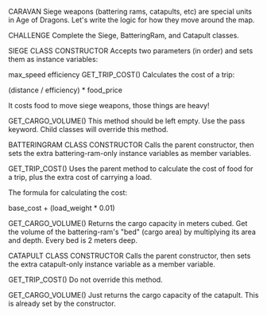 CARAVAN
Siege weapons (battering rams, catapults, etc) are special units in Age of Dragons. Let's write the logic for how they move around the map.

CHALLENGE
Complete the Siege, BatteringRam, and Catapult classes.

SIEGE CLASS
CONSTRUCTOR
Accepts two parameters (in order) and sets them as instance variables:

max_speed
efficiency
GET_TRIP_COST()
Calculates the cost of a trip:

(distance / efficiency) * food_price

It costs food to move siege weapons, those things are heavy!

GET_CARGO_VOLUME()
This method should be left empty. Use the pass keyword. Child classes will override this method.

BATTERINGRAM CLASS
CONSTRUCTOR
Calls the parent constructor, then sets the extra battering-ram-only instance variables as member variables.

GET_TRIP_COST()
Uses the parent method to calculate the cost of food for a trip, plus the extra cost of carrying a load.

The formula for calculating the cost:

base_cost + (load_weight * 0.01)

GET_CARGO_VOLUME()
Returns the cargo capacity in meters cubed. Get the volume of the battering-ram's "bed" (cargo area) by multiplying its area and depth. Every bed is 2 meters deep.

CATAPULT CLASS
CONSTRUCTOR
Calls the parent constructor, then sets the extra catapult-only instance variable as a member variable.

GET_TRIP_COST()
Do not override this method.

GET_CARGO_VOLUME()
Just returns the cargo capacity of the catapult. This is already set by the constructor.




